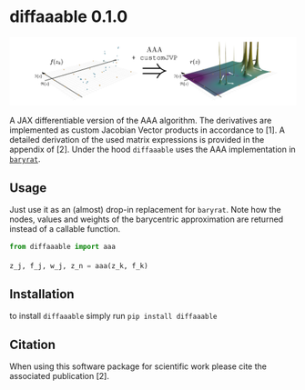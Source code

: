 # diffaaable 0.1.0

![Schematic](docs/assets/diffaaable.png)

A JAX differentiable version of the AAA algorithm. The derivatives are implemented as custom Jacobian Vector products in accordance to [1].
A detailed derivation of the used matrix expressions is provided in the appendix of [2].
Under the hood `diffaaable` uses the AAA implementation in [`baryrat`](https://github.com/c-f-h/baryrat).

## Usage

Just use it as an (almost) drop-in replacement for `baryrat`. Note how the nodes, values and weights of the barycentric approximation are returned instead of a callable function.

```python
from diffaaable import aaa

z_j, f_j, w_j, z_n = aaa(z_k, f_k)
```

## Installation
to install `diffaaable` simply run
`pip install diffaaable`

## Citation
When using this software package for scientific work please cite the associated publication [2].


